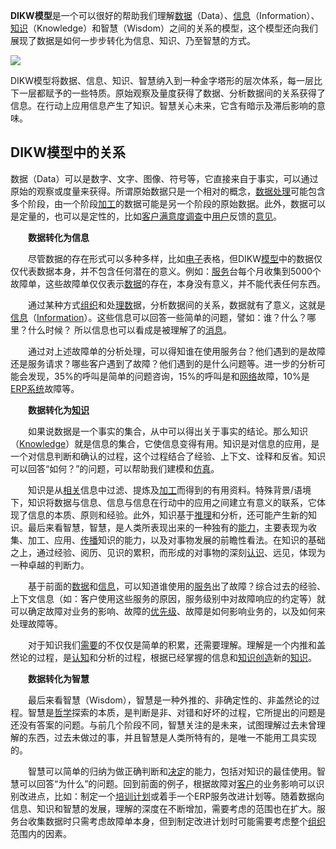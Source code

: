 **DIKW模型**是一个可以很好的帮助我们理解[数据](https://wiki.mbalib.com/wiki/数据)（Data）、[信息](https://wiki.mbalib.com/wiki/信息)（Information）、[知识](https://wiki.mbalib.com/wiki/知识)（Knowledge）和智慧（Wisdom）之间的关系的模型，这个模型还向我们展现了数据是如何一步步转化为信息、知识、乃至智慧的方式。

<img src="https://i.loli.net/2020/08/27/1nLKxMijBVCPDAq.jpg">

DIKW模型将数据、信息、知识、智慧纳入到一种金字塔形的层次体系，每一层比下一层都赋予的一些特质。原始观察及量度获得了数据、分析数据间的关系获得了信息。在行动上应用信息产生了知识。智慧关心未来，它含有暗示及滞后影响的意味。

## DIKW模型中的关系

数据（Data）可以是数字、文字、图像、符号等，它直接来自于事实，可以通过原始的观察或度量来获得。所谓原始数据只是一个相对的概念，[数据处理](https://wiki.mbalib.com/wiki/数据处理)可能包含多个阶段，由一个阶段[加工](https://wiki.mbalib.com/wiki/加工)的数据可能是另一个阶段的原始数据。此外，数据可以是定量的，也可以是定性的，比如[客户满意度调查](https://wiki.mbalib.com/wiki/客户满意度调查)中[用户](https://wiki.mbalib.com/wiki/用户)反馈的[意见](https://wiki.mbalib.com/wiki/意见)。

　　**数据转化为信息**

　　尽管数据的存在形式可以多种多样，比如[电子](https://wiki.mbalib.com/wiki/电子)表格，但DIKW[模型](https://wiki.mbalib.com/wiki/模型)中的数据仅仅代表数据本身，并不包含任何潜在的意义。例如：[服务](https://wiki.mbalib.com/wiki/服务)台每个月收集到5000个故障单，这些故障单仅仅表示[数据](https://wiki.mbalib.com/wiki/数据)的存在，本身没有意义，并不能代表任何东西。

　　通过某种方式[组织](https://wiki.mbalib.com/wiki/组织)和处[理数](https://wiki.mbalib.com/wiki/理数)据，分析数据间的关系，数据就有了意义，这就是[信息](https://wiki.mbalib.com/wiki/信息)（[Information](https://wiki.mbalib.com/wiki/Information)）。这些信息可以回答一些简单的问题，譬如：谁？什么？哪里？什么时候？ 所以信息也可以看成是被理解了的[消息](https://wiki.mbalib.com/wiki/消息)。

　　通过对上述故障单的分析处理，可以得知谁在使用服务台？他们遇到的是故障还是服务请求？哪些客户遇到了故障？他们遇到的是什么问题等。进一步的分析可能会发现，35%的呼叫是简单的问题咨询，15%的呼叫是和[网络](https://wiki.mbalib.com/wiki/网络)故障，10%是[ERP系统](https://wiki.mbalib.com/wiki/ERP系统)故障等。

　　**数据转化为[知识](https://wiki.mbalib.com/wiki/知识)**

　　如果说数据是一个事实的集合，从中可以得出关于事实的结论。那么知识（[Knowledge](https://wiki.mbalib.com/wiki/Knowledge)）就是信息的集合，它使信息变得有用。知识是对信息的应用，是一个对信息判断和确认的过程，这个过程结合了经验、上下文、诠释和反省。知识可以回答“如何？”的问题，可以帮助我们建模和[仿真](https://wiki.mbalib.com/wiki/仿真)。

　　知识是从[相关](https://wiki.mbalib.com/wiki/相关)信息中过滤、提炼及[加工](https://wiki.mbalib.com/wiki/加工)而得到的有用资料。特殊背景/语境下，知识将数据与信息、信息与信息在行动中的应用之间建立有意义的联系，它体现了信息的本质、原则和经验。此外，知识基于[推理](https://wiki.mbalib.com/wiki/推理)和分析，还可能产生新的知识。最后来看智慧，智慧，是人类所表现出来的一种独有的[能力](https://wiki.mbalib.com/wiki/能力)，主要表现为收集、加工、应用、[传播](https://wiki.mbalib.com/wiki/传播)知识的能力，以及对事物发展的前瞻性看法。在知识的基础之上，通过经验、阅历、见识的累积，而形成的对事物的深刻[认识](https://wiki.mbalib.com/wiki/认识)、远见，体现为一种卓越的判断力。

　　基于前面的[数据](https://wiki.mbalib.com/wiki/数据)和[信息](https://wiki.mbalib.com/wiki/信息)，可以知道谁使用的[服务](https://wiki.mbalib.com/wiki/服务)出了故障？综合过去的经验、上下文信息（如：客户使用这些服务的原因，服务级别中对故障响应的约定等）就可以确定故障对业务的影响、故障的[优先级](https://wiki.mbalib.com/wiki/优先级)、故障是如何影响业务的，以及如何来处理故障等。

　　对于知识我们[需要](https://wiki.mbalib.com/wiki/需要)的不仅仅是简单的积累，还需要理解。理解是一个内推和盖然论的过程，是[认知](https://wiki.mbalib.com/wiki/认知)和分析的过程，根据已经掌握的信息和[知识创造](https://wiki.mbalib.com/wiki/知识创造)新的[知识](https://wiki.mbalib.com/wiki/知识)。

　　**数据转化为智慧**

　　最后来看智慧（Wisdom），智慧是一种外推的、非确定性的、非盖然论的过程。智慧是[哲学](https://wiki.mbalib.com/wiki/哲学)探索的本质，是判断是非、对错和好坏的过程，它所提出的问题是还没有答案的问题。与前几个阶段不同，智慧关注的是未来，试图理解过去未曾理解的东西，过去未做过的事，并且智慧是人类所特有的，是唯一不能用工具实现的。

　　智慧可以简单的归纳为做正确判断和[决定](https://wiki.mbalib.com/wiki/决定)的能力，包括对知识的最佳使用。智慧可以回答“为什么”的问题。回到前面的例子，根据故障对[客户](https://wiki.mbalib.com/wiki/客户)的业务影响可以识别改进点，比如：制定一个[培训计划](https://wiki.mbalib.com/wiki/培训计划)或着手一个ERP服务改进计划等。随着数据向信息、知识和智慧的发展，理解的深度在不断增加，需要考虑的范围也在扩大。服务台收集数据时只需考虑故障单本身，但到制定改进计划时可能需要考虑整个[组织](https://wiki.mbalib.com/wiki/组织)范围内的因素。